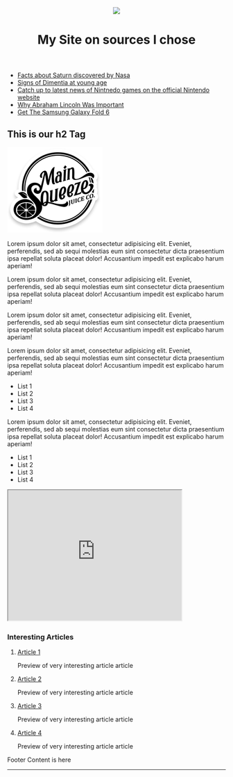 <!DOCTYPE html>
<html lang="en">
<head><title>HTML Clean Up Lab</title>
</head>



<body>
<div id="page-wrapper">
<header id="header">
			<a id="logo1" href="index.html"><img src="logo3.png"></a>
			<h1>My Site on sources I chose</h1>
</header>
<nav id="main-nav">
<ul>
<li><a href = "https://science.nasa.gov/saturn/">Facts about Saturn discovered by Nasa</a></li>
<li><a href="https://www.healthdirect.gov.au/younger-onset-dementia">Signs of Dimentia at young age</a></li>
<li><a href="https://www.nintendo.com/us/?srsltid=AfmBOopEi25CL9EGfJ9tDTgBdWFvKcE2_q9WhkvyRCaJ2yeZJIaYY7iO">Catch up to latest news of Nintnedo games on the official Nintendo website</a></li>
<li><a href = "https://www.whitehouse.gov/about-the-white-house/presidents/abraham-lincoln/#:~:text=As%20President%2C%20he%20built%20the,those%20slaves%20within%20the%20Confederacy.">Why Abraham Lincoln Was Important</a></li>
<li><a href="https://www.samsung.com/us/smartphones/galaxy-z-fold6/buy/galaxy-z-fold6-512gb-unlocked-sm-f956uakexaa/?cid=sem-mktg-pfs-mob-us-google-na-09092024-142510-&ds_e=GOOGLE-cr:0-pl:394179295-&ds_c=CN~Q6-Core_ID~n_PR~f2h24-q6_SB~smart_PH~laun_KS~ba_MK~us_OB~conv_FS~lo_FF~n_BS~mx_KM~exact-&ds_ag=ID~n_AG~Q6-Core_AE~mass_AT~stads_MD~h_PK~roah_PB~google_PL~sa360_CH~search_FF~n-&ds_k=samsung+fold+6&gad_source=1&gclid=CjwKCAjwufq2BhAmEiwAnZqw8gCfee15w83qEJaLYWafvAFNsocMacw-fFHdt18taJPJ8aIWC_JuZhoCgcEQAvD_BwE&gclsrc=aw.ds">Get The Samsung Galaxy Fold 6</a></li>
</ul>
</nav>
    <main id="content-wrapper">
      <div id="main-content">
        <h2><b>This is our h2 Tag</b></h2>
          <img class="imageR" src="./images/main.png">
          <p>Lorem ipsum dolor sit amet, consectetur adipisicing elit. Eveniet, perferendis, sed ab sequi molestias eum sint consectetur dicta praesentium ipsa repellat soluta placeat dolor! Accusantium impedit est explicabo harum aperiam!</p>
          <p>Lorem ipsum dolor sit amet, consectetur adipisicing elit. Eveniet, perferendis, sed ab sequi molestias eum sint consectetur dicta praesentium ipsa repellat soluta placeat dolor! Accusantium impedit est explicabo harum aperiam!</p>
          <p>Lorem ipsum dolor sit amet, consectetur adipisicing elit. Eveniet, perferendis, sed ab sequi molestias eum sint consectetur dicta praesentium ipsa repellat soluta placeat dolor! Accusantium impedit est explicabo harum aperiam!</p>
          <p>Lorem ipsum dolor sit amet, consectetur adipisicing elit. Eveniet, perferendis, sed ab sequi molestias eum sint consectetur dicta praesentium ipsa repellat soluta placeat dolor! Accusantium impedit est explicabo harum aperiam!</p>
        <ul id="bul1">
          <li>List 1</li>
          <li>List 2</li>
          <li>List 3</li>
          <li>List 4</li>
        </ul>
       <p>Lorem ipsum dolor sit amet, consectetur adipisicing elit. Eveniet, perferendis, sed ab sequi molestias eum sint consectetur dicta praesentium ipsa repellat soluta placeat dolor! Accusantium impedit est explicabo harum aperiam!</p>
        <ul id="bul2"><li>List 1</li><li>List 2</li><li>List 3</li><li>List 4</li>        </ul>
       <div id="center">
          <iframe width="400" height="300" src="https://www.youtube.com/embed/-jn9aaNn8_I?si=D1HhLAWQ5awY9BfU frameborder="0" allowfullscreen></iframe>
        </div>
      </div>
    <aside id="side-content">
   <h3>Interesting Articles</h3>
     <ol id="news">
      <a href="#"><li>Article 1</li></a>
      <p>Preview of very interesting article article</p>
      <a href="#"><li>Article 2</li></a>
      <p> Preview of very interesting article article  </p>
      <a href="#"><li>Article 3</li></a>
      <p>Preview of very interesting article article</p>
      <a href="#"><li>Article 4</li></a>
      <p> Preview of very interesting article article  </p>
     </ol>
    </aside>
   </main>
   
   
   
   
   
   
   
   
   
   
   
 <footer id = "footer" >Footer Content is here</footer>
 <hr/>
 </div>
</body>

</html>
